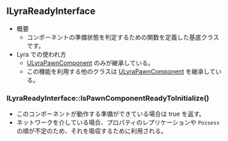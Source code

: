 ## ILyraReadyInterface

* 概要
	* コンポーネントの準備状態を判定するための関数を定義した基底クラスです。
* Lyra での使われ方
	* [ULyraPawnComponent] のみが継承している。
	* この機能を利用する他のクラスは [ULyraPawnComponent] を継承している。

### ILyraReadyInterface::IsPawnComponentReadyToInitialize()

* このコンポーネントが動作する準備ができている場合は true を返す。
* ネットワークを介している場合、プロパティのレプリケーションや `Possess` の順が不定のため、それを吸収するために利用される。




<!--- ページ内のリンク --->

<!--- 自前の画像へのリンク --->

<!--- generated --->
[ULyraPawnComponent]: ../../Lyra/GameplayAbility/ULyraPawnComponent.md#ulyrapawncomponent
